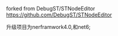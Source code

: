 forked from DebugST/STNodeEditor  https://github.com/DebugST/STNodeEditor


升级项目为nerframwork4.0,和net6;
